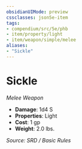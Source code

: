 ```yaml
---
obsidianUIMode: preview
cssclasses: json5e-item
tags:
- compendium/src/5e/phb
- item/property/light
- item/weapon/simple/melee
aliases: 
- "Sickle"
---
```

# Sickle
*Melee Weapon*  

- **Damage**: 1d4 S
- **Properties**: Light
- **Cost**: 1 gp
- **Weight**: 2.0 lbs.

*Source: SRD / Basic Rules*